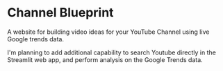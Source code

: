 # Channel Blueprint
A website for building video ideas for your YouTube Channel using live Google trends data.

I'm planning to add additional capability to search Youtube directly in the Streamlit web app, and perform analysis on the Google Trends data.
